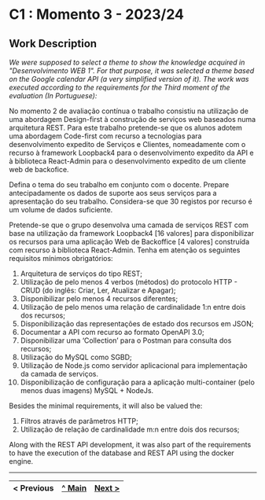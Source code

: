 # C1 :  Momento 3 - 2023/24

## Work Description
_We were supposed to select a theme to show the knowledge acquired in "Desenvolvimento WEB 1". For that purpose, it was selected a theme based on the Google calendar API (a very simplified version of it). The work was executed according to the  requirements for the Third moment of the evaluation (In Portuguese):_

No momento 2 de avaliação contínua o trabalho consistiu na utilização de uma abordagem Design-first à construção de 
serviços web baseados numa arquitetura REST. Para este trabalho pretende-se que os alunos adotem uma abordagem 
Code-first com recurso a tecnologias para desenvolvimento expedito de Serviços e Clientes, nomeadamente com o 
recurso à framework Loopback4 para o desenvolvimento expedito da API e à biblioteca React-Admin para o 
desenvolvimento expedito de um cliente web de backofice.

Defina o tema do seu trabalho em conjunto com o docente. Prepare antecipadamente os dados de suporte aos seus 
serviços para a apresentação do seu trabalho. Considera-se que 30 registos por recurso é um volume de dados suficiente.

Pretende-se que o grupo desenvolva uma camada de serviços REST com base na utilização da framework Loopback4 
[16 valores] para disponibilizar os recursos para uma aplicação Web de Backoffice [4 valores] construída com recurso à 
biblioteca React-Admin. Tenha em atenção os seguintes requisitos mínimos obrigatórios:


1. Arquitetura de serviços do tipo REST;
2. Utilização de pelo menos 4 verbos (métodos) do protocolo HTTP - CRUD (do inglês: Criar, Ler, Atualizar e Apagar);
3. Disponibilizar pelo menos 4 recursos diferentes;
4. Utilização de pelo menos uma relação de cardinalidade 1:n entre dois dos recursos;
5. Disponibilização das representações de estado dos recursos em JSON;
6. Documentar a API com recurso ao formato OpenAPI 3.0;
7. Disponibilizar uma ‘Collection’ para o Postman para consulta dos recursos;
8. Utilização do MySQL como SGBD;
9. Utilização de Node.js como servidor aplicacional para implementação da camada de serviços.
10. Disponibilização de configuração para a aplicação multi-container (pelo menos duas imagens) MySQL + NodeJs. 

Besides the minimal requirements, it will also be valued the: 

1. Filtros através de parâmetros HTTP;
2. Utilização de relação de cardinalidade m:n entre dois dos recursos;

Along with the REST API development, it was also part of the requirements to have the execution of the database and REST API using the docker engine.




---
< Previous | [^ Main](../../../) | [Next >](c2.md)
:--- | :---: | ---: 
